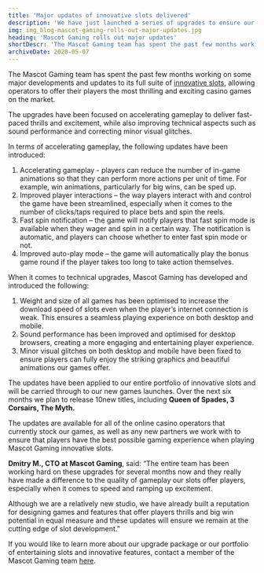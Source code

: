 ```yaml
---
title: 'Major updates of innovative slots delivered'
description: 'We have just launched a series of upgrades to ensure our innovative slots deliver fast-paced thrills and a superior player experience.'
img: img_blog-mascot-gaming-rolls-out-major-updates.jpg
heading: 'Mascot Gaming rolls out major updates'
shortDescr: 'The Mascot Gaming team has spent the past few months working on some major developments and updates to its full suite of innovative slots, allowing operators to offer their players the most thrilling and exciting casino games on the market.'
archiveDate: 2020-05-07
---
```

The Mascot Gaming team has spent the past few months working on some major developments and updates to its full suite of [innovative slots](/games), allowing operators to offer their players the most thrilling and exciting casino games on the market.

The upgrades have been focused on accelerating gameplay to deliver fast-paced thrills and excitement, while also improving technical aspects such as sound performance and correcting minor visual glitches.

In terms of accelerating gameplay, the following updates have been introduced:

1.  Accelerating gameplay - players can reduce the number of in-game animations so that they can perform more actions per unit of time. For example, win animations, particularly for big wins, can be sped up.
2.  Improved player interactions – the way players interact with and control the game have been streamlined, especially when it comes to the number of clicks/taps required to place bets and spin the reels.
3.  Fast spin notification – the game will notify players that fast spin mode is available when they wager and spin in a certain way. The notification is automatic, and players can choose whether to enter fast spin mode or not.
4.  Improved auto-play mode – the game will automatically play the bonus game round if the player takes too long to take action themselves.

When it comes to technical upgrades, Mascot Gaming has developed and introduced the following:

1.  Weight and size of all games has been optimised to increase the download speed of slots even when the player’s internet connection is weak. This ensures a seamless playing experience on both desktop and mobile.
2.  Sound performance has been improved and optimised for desktop browsers, creating a more engaging and entertaining player experience.
3.  Minor visual glitches on both desktop and mobile have been fixed to ensure players can fully enjoy the striking graphics and beautiful animations our games offer.

The updates have been applied to our entire portfolio of innovative slots and will be carried through to our new games launches. Over the next six months we plan to release 10new titles, including **Queen of Spades, 3 Corsairs, The Myth.**

The updates are available for all of the online casino operators that currently stock our games, as well as any new partners we work with to ensure that players have the best possible gaming experience when playing Mascot Gaming innovative slots.

**Dmitry M., CTO at Mascot Gaming**, said: “The entire team has been working hard on these upgrades for several months now and they really have made a difference to the quality of gameplay our slots offer players, especially when it comes to speed and ramping up excitement.

Although we are a relatively new studio, we have already built a reputation for designing games and features that offer players thrills and big win potential in equal measure and these updates will ensure we remain at the cutting edge of slot development.”

If you would like to learn more about our upgrade package or our portfolio of entertaining slots and innovative features, contact a member of the Mascot Gaming team [here](/contacts).
